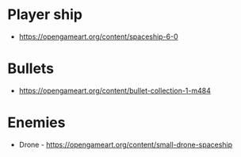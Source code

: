 # Player ship
* https://opengameart.org/content/spaceship-6-0

# Bullets
* https://opengameart.org/content/bullet-collection-1-m484

# Enemies
* Drone - https://opengameart.org/content/small-drone-spaceship
